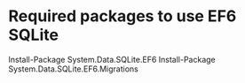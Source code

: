 # Required packages to use EF6 SQLite
Install-Package System.Data.SQLite.EF6
Install-Package System.Data.SQLite.EF6.Migrations
